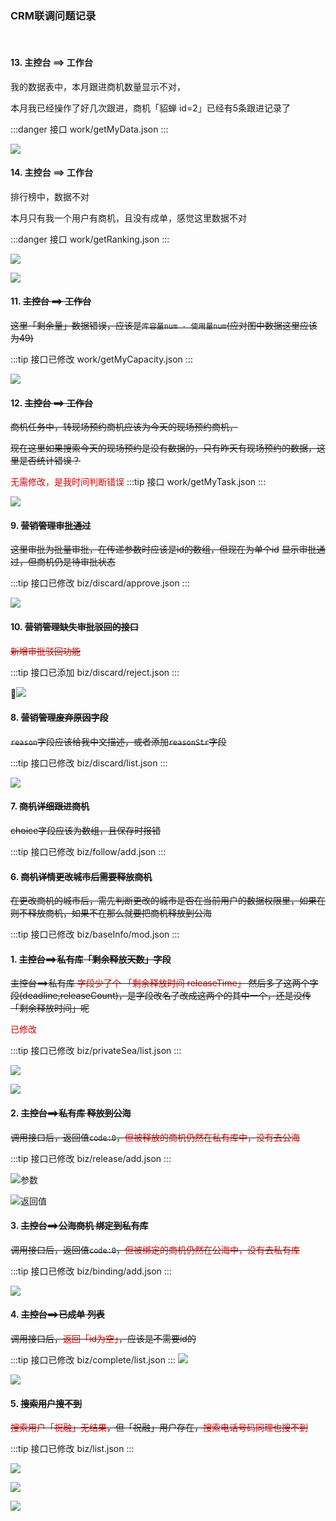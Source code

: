### CRM联调问题记录

<author author="江军" date="2018-05-14 11:27" />

<tag 
    title="其他"
    path="/blog/other/" />

<tag title="CRM" />

<tag title="BUG记录" />

<br clear="both" />


#### 13. 主控台 ==> 工作台

我的数据表中，本月跟进商机数量显示不对，

本月我已经操作了好几次跟进，商机「貂蝉 id=2」已经有5条跟进记录了

:::danger 接口
work/getMyData.json
:::

![](/img/WX20180517-151754.png)

#### 14. 主控台 ==> 工作台

排行榜中，数据不对

本月只有我一个用户有商机，且没有成单，感觉这里数据不对

:::danger 接口
work/getRanking.json
:::

![](/img/WX20180517-152206.png)

![](/img/WX20180517-152428.png)


#### 11. ~~主控台 ==> 工作台~~

~~这里「剩余量」数据错误，应该是`库容量num - 使用量num`(应对图中数据这里应该为49)~~

:::tip 接口已修改
work/getMyCapacity.json
:::

![](/img/WX20180517-150219.png)


#### 12. ~~主控台 ==> 工作台~~

~~商机任务中，转现场预约商机应该为今天的现场预约商机，~~

~~现在这里如果搜索今天的现场预约是没有数据的，只有昨天有现场预约的数据，这里是否统计错误？~~

<font color="#dd0000">无需修改，是我时间判断错误</font>
:::tip 接口
work/getMyTask.json
:::

![](/img/WX20180517-150514.png)


#### 9. ~~营销管理审批通过~~

~~这里审批为批量审批，在传递参数时应该是id的数组，但现在为单个id~~
~~显示审批通过，但商机仍是待审批状态~~

:::tip 接口已修改
biz/discard/approve.json
:::

![](/img/WX20180517-145330.png)

#### 10. ~~营销管理缺失审批驳回的接口~~

~~<font color="#dd0000">新增审批驳回功能</font>~~

:::tip 接口已添加
biz/discard/reject.json
:::

![](/img/WX20180517-145847.png)

#### 8. ~~营销管理废弃原因字段~~

~~`reason`字段应该给我中文描述，或者添加`reasonStr`字段~~

:::tip 接口已修改
biz/discard/list.json
:::

![](/img/WX20180517-142728.png)

#### 7. ~~商机详细跟进商机~~

~~choice字段应该为数组，且保存时报错~~

:::tip 接口已修改
biz/follow/add.json
:::

#### 6. ~~商机详情更改城市后需要释放商机~~

~~在更改商机的城市后，需先判断更改的城市是否在当前用户的数据权限里，如果在则不释放商机，如果不在那么就要把商机释放到公海~~

:::tip 接口已修改
biz/baseInfo/mod.json
:::

#### 1. ~~主控台==>私有库「剩余释放天数」字段~~

~~主控台==>私有库 <font color="#dd0000">字段少了个 「剩余释放时间 releaseTime」</font> 然后多了这两个字段(deadline,releaseCount)，是字段改名了改成这两个的其中一个，还是没传「剩余释放时间」呢~~

<font color="#dd0000">已修改</font>

:::tip 接口已修改
biz/privateSea/list.json
:::

![](/img/WechatIMG212.jpeg)

![](/img/WechatIMG213.jpeg)

#### 2. ~~主控台==>私有库 释放到公海~~

~~调用接口后，返回值`code:0`，<font color="#dd0000">但被释放的商机仍然在私有库中，没有去公海</font>~~

:::tip 接口已修改
biz/release/add.json
:::

![参数](/img/WX20180514-113539.png)

![返回值](/img/WX20180514-113603.png)

#### 3. ~~主控台==>公海商机 绑定到私有库~~

~~调用接口后，返回值`code:0`，<font color="#dd0000">但被绑定的商机仍然在公海中，没有去私有库</font>~~

:::tip 接口已修改
biz/binding/add.json
:::

![](/img/WX20180514-145242.png)

#### 4. ~~主控台==>已成单 列表~~

~~调用接口后，<font color="#dd0000">返回「id为空」</font>，应该是不需要id的~~

:::tip 接口已修改
biz/complete/list.json
:::
![](/img/WX20180514-142548.png)

![](/img/WX20180514-142348.png)

#### 5. ~~搜索用户搜不到~~

~~<font color="#dd0000">搜索用户「祝融」无结果</font>，但「祝融」用户存在，<font color="#dd0000">搜索电话号码同理也搜不到</font>~~

:::tip 接口已修改
biz/list.json
:::

![](/img/WX20180514-144123.png)

![](/img/WX20180514-144134.png)

![](/img/WX20180514-144341.png)






